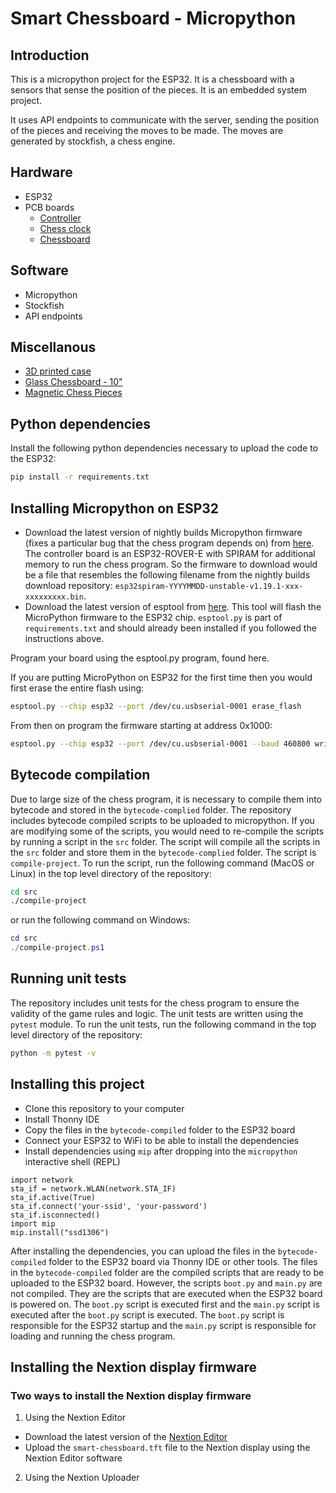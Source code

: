 # Smart Chessboard - Micropython

## Introduction

This is a micropython project for the ESP32. It is a chessboard with a sensors that sense the position of the pieces. It is an embedded system project.

It uses API endpoints to communicate with the server, sending the position of the pieces and receiving the moves to be made. The moves are generated by stockfish, a chess engine. 

## Hardware

- ESP32
- PCB boards
  - [Controller](https://github.com/shuki25/smart-chessboard-controller)
  - [Chess clock](https://github.com/shuki25/smart-chessboard-clock)
  - [Chessboard](https://github.com/shuki25/smart-chessboard-board)

## Software

- Micropython
- Stockfish
- API endpoints

## Miscellanous
- [3D printed case]()
- [Glass Chessboard - 10"](https://www.amazon.com/gp/product/B019G5DLZU/)
- [Magnetic Chess Pieces](https://www.amazon.com/gp/product/B08MF1YBXP/)

## Python dependencies
Install the following python dependencies necessary to upload the code to the ESP32:
```bash
pip install -r requirements.txt
```

## Installing Micropython on ESP32

- Download the latest version of nightly builds Micropython firmware (fixes a particular bug that the chess program depends on) from [here](https://micropython.org/download/esp32spiram/). The controller board is an ESP32-ROVER-E with SPIRAM for additional memory to run the chess program. So the firmware to download would be a file that resembles the following filename from the nightly builds download repository: `esp32spiram-YYYYMMDD-unstable-v1.19.1-xxx-xxxxxxxxx.bin`.
- Download the latest version of esptool from [here](https://github.com/espressif/esptool). This tool will flash the MicroPython firmware to the ESP32 chip. `esptool.py` is part of `requirements.txt` and should already been installed if you followed the instructions above.

Program your board using the esptool.py program, found here.

If you are putting MicroPython on ESP32 for the first time then you would first erase the entire flash using:

```bash
esptool.py --chip esp32 --port /dev/cu.usbserial-0001 erase_flash
```

From then on program the firmware starting at address 0x1000:
```bash
esptool.py --chip esp32 --port /dev/cu.usbserial-0001 --baud 460800 write_flash -z 0x1000 <es>.bin
```

## Bytecode compilation
Due to large size of the chess program, it is necessary to compile them into bytecode and stored in the `bytecode-complied` folder. The repository includes bytecode compiled scripts to be uploaded to micropython.  If you are modifying some of the scripts, you would need to re-compile the scripts by running a script in the `src` folder.  The script will compile all the scripts in the `src` folder and store them in the `bytecode-complied` folder.  The script is `compile-project`.  To run the script, run the following command (MacOS or Linux) in the top level directory of the repository:
```bash
cd src
./compile-project
```
or run the following command on Windows:
```powershell
cd src
./compile-project.ps1
```

## Running unit tests
The repository includes unit tests for the chess program to ensure the validity of the game rules and logic.  The unit tests are written using the `pytest` module.  To run the unit tests, run the following command in the top level directory of the repository:
```bash
python -m pytest -v
```

## Installing this project

- Clone this repository to your computer
- Install Thonny IDE
- Copy the files in the `bytecode-compiled` folder to the ESP32 board
- Connect your ESP32 to WiFi to be able to install the dependencies
- Install dependencies using `mip` after dropping into the `micropython` interactive shell (REPL)

```ipython
import network
sta_if = network.WLAN(network.STA_IF)
sta_if.active(True)
sta_if.connect('your-ssid', 'your-password')
sta_if.isconnected()
import mip
mip.install("ssd1306")
```
After installing the dependencies, you can upload the files in the `bytecode-compiled` folder to the ESP32 board via Thonny IDE or other tools. The files in the `bytecode-compiled` folder are the compiled scripts that are ready to be uploaded to the ESP32 board. However, the scripts `boot.py` and `main.py` are not compiled.  They are the scripts that are executed when the ESP32 board is powered on.  The `boot.py` script is executed first and the `main.py` script is executed after the `boot.py` script is executed.  The `boot.py` script is responsible for the ESP32 startup and the `main.py` script is responsible for loading and running the chess program.

## Installing the Nextion display firmware

### Two ways to install the Nextion display firmware
1. Using the Nextion Editor
- Download the latest version of the [Nextion Editor](https://nextion.tech/download/)
- Upload the `smart-chessboard.tft` file to the Nextion display using the Nextion Editor software

2. Using the Nextion Uploader